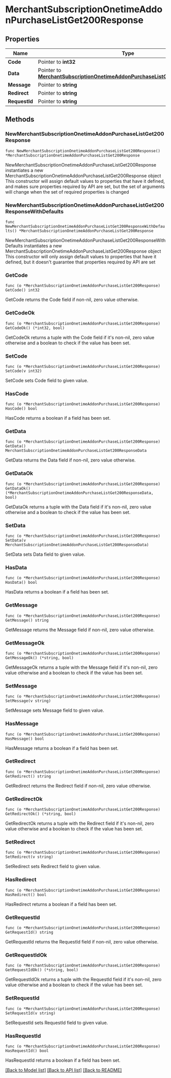 # MerchantSubscriptionOnetimeAddonPurchaseListGet200Response

## Properties

Name | Type | Description | Notes
------------ | ------------- | ------------- | -------------
**Code** | Pointer to **int32** |  | [optional] 
**Data** | Pointer to [**MerchantSubscriptionOnetimeAddonPurchaseListGet200ResponseData**](MerchantSubscriptionOnetimeAddonPurchaseListGet200ResponseData.md) |  | [optional] 
**Message** | Pointer to **string** |  | [optional] 
**Redirect** | Pointer to **string** |  | [optional] 
**RequestId** | Pointer to **string** |  | [optional] 

## Methods

### NewMerchantSubscriptionOnetimeAddonPurchaseListGet200Response

`func NewMerchantSubscriptionOnetimeAddonPurchaseListGet200Response() *MerchantSubscriptionOnetimeAddonPurchaseListGet200Response`

NewMerchantSubscriptionOnetimeAddonPurchaseListGet200Response instantiates a new MerchantSubscriptionOnetimeAddonPurchaseListGet200Response object
This constructor will assign default values to properties that have it defined,
and makes sure properties required by API are set, but the set of arguments
will change when the set of required properties is changed

### NewMerchantSubscriptionOnetimeAddonPurchaseListGet200ResponseWithDefaults

`func NewMerchantSubscriptionOnetimeAddonPurchaseListGet200ResponseWithDefaults() *MerchantSubscriptionOnetimeAddonPurchaseListGet200Response`

NewMerchantSubscriptionOnetimeAddonPurchaseListGet200ResponseWithDefaults instantiates a new MerchantSubscriptionOnetimeAddonPurchaseListGet200Response object
This constructor will only assign default values to properties that have it defined,
but it doesn't guarantee that properties required by API are set

### GetCode

`func (o *MerchantSubscriptionOnetimeAddonPurchaseListGet200Response) GetCode() int32`

GetCode returns the Code field if non-nil, zero value otherwise.

### GetCodeOk

`func (o *MerchantSubscriptionOnetimeAddonPurchaseListGet200Response) GetCodeOk() (*int32, bool)`

GetCodeOk returns a tuple with the Code field if it's non-nil, zero value otherwise
and a boolean to check if the value has been set.

### SetCode

`func (o *MerchantSubscriptionOnetimeAddonPurchaseListGet200Response) SetCode(v int32)`

SetCode sets Code field to given value.

### HasCode

`func (o *MerchantSubscriptionOnetimeAddonPurchaseListGet200Response) HasCode() bool`

HasCode returns a boolean if a field has been set.

### GetData

`func (o *MerchantSubscriptionOnetimeAddonPurchaseListGet200Response) GetData() MerchantSubscriptionOnetimeAddonPurchaseListGet200ResponseData`

GetData returns the Data field if non-nil, zero value otherwise.

### GetDataOk

`func (o *MerchantSubscriptionOnetimeAddonPurchaseListGet200Response) GetDataOk() (*MerchantSubscriptionOnetimeAddonPurchaseListGet200ResponseData, bool)`

GetDataOk returns a tuple with the Data field if it's non-nil, zero value otherwise
and a boolean to check if the value has been set.

### SetData

`func (o *MerchantSubscriptionOnetimeAddonPurchaseListGet200Response) SetData(v MerchantSubscriptionOnetimeAddonPurchaseListGet200ResponseData)`

SetData sets Data field to given value.

### HasData

`func (o *MerchantSubscriptionOnetimeAddonPurchaseListGet200Response) HasData() bool`

HasData returns a boolean if a field has been set.

### GetMessage

`func (o *MerchantSubscriptionOnetimeAddonPurchaseListGet200Response) GetMessage() string`

GetMessage returns the Message field if non-nil, zero value otherwise.

### GetMessageOk

`func (o *MerchantSubscriptionOnetimeAddonPurchaseListGet200Response) GetMessageOk() (*string, bool)`

GetMessageOk returns a tuple with the Message field if it's non-nil, zero value otherwise
and a boolean to check if the value has been set.

### SetMessage

`func (o *MerchantSubscriptionOnetimeAddonPurchaseListGet200Response) SetMessage(v string)`

SetMessage sets Message field to given value.

### HasMessage

`func (o *MerchantSubscriptionOnetimeAddonPurchaseListGet200Response) HasMessage() bool`

HasMessage returns a boolean if a field has been set.

### GetRedirect

`func (o *MerchantSubscriptionOnetimeAddonPurchaseListGet200Response) GetRedirect() string`

GetRedirect returns the Redirect field if non-nil, zero value otherwise.

### GetRedirectOk

`func (o *MerchantSubscriptionOnetimeAddonPurchaseListGet200Response) GetRedirectOk() (*string, bool)`

GetRedirectOk returns a tuple with the Redirect field if it's non-nil, zero value otherwise
and a boolean to check if the value has been set.

### SetRedirect

`func (o *MerchantSubscriptionOnetimeAddonPurchaseListGet200Response) SetRedirect(v string)`

SetRedirect sets Redirect field to given value.

### HasRedirect

`func (o *MerchantSubscriptionOnetimeAddonPurchaseListGet200Response) HasRedirect() bool`

HasRedirect returns a boolean if a field has been set.

### GetRequestId

`func (o *MerchantSubscriptionOnetimeAddonPurchaseListGet200Response) GetRequestId() string`

GetRequestId returns the RequestId field if non-nil, zero value otherwise.

### GetRequestIdOk

`func (o *MerchantSubscriptionOnetimeAddonPurchaseListGet200Response) GetRequestIdOk() (*string, bool)`

GetRequestIdOk returns a tuple with the RequestId field if it's non-nil, zero value otherwise
and a boolean to check if the value has been set.

### SetRequestId

`func (o *MerchantSubscriptionOnetimeAddonPurchaseListGet200Response) SetRequestId(v string)`

SetRequestId sets RequestId field to given value.

### HasRequestId

`func (o *MerchantSubscriptionOnetimeAddonPurchaseListGet200Response) HasRequestId() bool`

HasRequestId returns a boolean if a field has been set.


[[Back to Model list]](../README.md#documentation-for-models) [[Back to API list]](../README.md#documentation-for-api-endpoints) [[Back to README]](../README.md)


